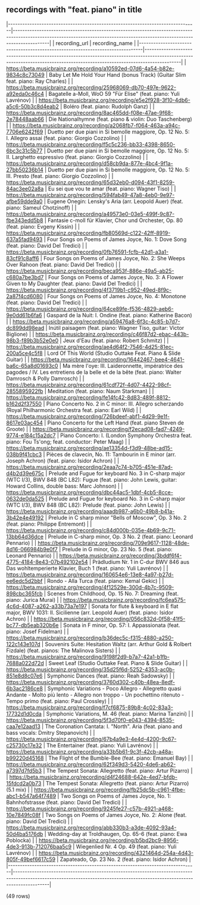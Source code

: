 ## recordings with "feat. piano" in title

|-------------------------------------------------------------------------------|---------------------------------------------------------------------------------------------------------------------------------------------------------------------------|
|                                 recording_url                                 |                                                                              recording_name                                                                               |
|-------------------------------------------------------------------------------|---------------------------------------------------------------------------------------------------------------------------------------------------------------------------|
| <https://beta.musicbrainz.org/recording/a10592ed-07d6-4a54-b82e-9834c8c73049> | Baby Let Me Hold Your Hand (bonus Track) (Guitar Slim feat. piano: Ray Charles)                                                                                           |
| <https://beta.musicbrainz.org/recording/25968069-db70-497e-9622-a92eda0c46c4> | Bagatelle a-Moll, WoO 59 "Für Elise" (feat. piano: Yuli Lavrénov)                                                                                                         |
| <https://beta.musicbrainz.org/recording/e5e2f928-3f10-4db6-a5c6-50b3c8d4eab2> | Boléro (feat. piano: Rudolph Ganz)                                                                                                                                        |
| <https://beta.musicbrainz.org/recording/8ac465dd-f08e-47ae-9f68-2e78448aab66> | Die Nationalhymne (feat. piano & violin: Duo Taschenberg)                                                                                                                 |
| <https://beta.musicbrainz.org/recording/a2068fb7-f064-463a-a94c-7706e6242f69> | Duetto per due piani in Si bemolle maggiore, Op. 12 No. 5: I. Allegro assai (feat. piano: Giorgio Cozzolino)                                                              |
| <https://beta.musicbrainz.org/recording/f5c5c236-bb33-4398-8650-6bc3c31c5b77> | Duetto per due piani in Si bemolle maggiore, Op. 12 No. 5: II. Larghetto espressivo (feat. piano: Giorgio Cozzolino)                                                      |
| <https://beta.musicbrainz.org/recording/d58cb9da-877e-4bc4-9f1a-27bb50236b14> | Duetto per due piani in Si bemolle maggiore, Op. 12 No. 5: III. Presto (feat. piano: Giorgio Cozzolino)                                                                   |
| <https://beta.musicbrainz.org/recording/65d32eb0-d094-43f1-8259-84ac3ee02a8a> | Eu sei que vou te amar (feat. piano: Wagner Tiso)                                                                                                                         |
| <https://beta.musicbrainz.org/recording/594fab49-47a8-4eb0-9e97-afbe59dde9a0> | Eugene Onegin: Lensky's Aria (arr. Leopold Auer) (feat. piano: Sameul Chotzinoff)                                                                                         |
| <https://beta.musicbrainz.org/recording/a49573e0-03e5-499f-9c87-fbe343edd5b8> | Fantasie c-moll für Klavier, Chor und Orchester, Op. 80 (feat. piano: Evgeny Kissin)                                                                                      |
| <https://beta.musicbrainz.org/recording/fb80569d-c122-42ff-8919-637a5fad9493> | Four Songs on Poems of James Joyce, No. 1: Dove Song (feat. piano: David Del Tredici)                                                                                     |
| <https://beta.musicbrainz.org/recording/0fb76591-fcfb-42d1-a3a1-83cf91c8aff6> | Four Songs on Poems of James Joyce, No. 2: She Weeps Over Rahoon (feat. piano: David Del Tredici)                                                                         |
| <https://beta.musicbrainz.org/recording/beca953f-886e-49a5-ab25-c680a7be3bd7> | Four Songs on Poems of James Joyce, No. 3: A Flower Given to My Daughter (feat. piano: David Del Tredici)                                                                 |
| <https://beta.musicbrainz.org/recording/4f3719b1-c952-49ed-8f9c-2a87f4cd6080> | Four Songs on Poems of James Joyce, No. 4: Monotone (feat. piano: David Del Tredici)                                                                                      |
| <https://beta.musicbrainz.org/recording/64ce89fe-f536-4829-aeb6-9e0dd61b6fa6> | Gaspard de la Nuit: I. Ondine (feat. piano: Katherine Bacon)                                                                                                              |
| <https://beta.musicbrainz.org/recording/a59476a8-6f3c-4c85-b7d7-dc899dd98ead> | Inútil paisagem (feat. piano: Wagner Tiso, guitar: Victor Biglione)                                                                                                       |
| <https://beta.musicbrainz.org/recording/c46f87d2-ebac-443b-98b3-f89b3b52e0e0> | Jeux d'Eau (feat. piano: Robert Schmitz)                                                                                                                                  |
| <https://beta.musicbrainz.org/recording/ae4d64f2-7546-4d25-81ec-200a5ce4c5f8> | Lord Of This World (Studio Outtake Feat. Piano & Slide Guitar)                                                                                                            |
| <https://beta.musicbrainz.org/recording/16442467-bee4-4641-ba6c-65a8d01693c0> | Ma mère l'oye: III. Laideronnette, impératrice des pagodes / IV. Les entretiens de la belle et de la bête (feat. piano: Walter Damrosch & Polly Damrosch)                 |
| <https://beta.musicbrainz.org/recording/61cdf72f-4d07-4422-98cf-2855895922fb> | Meditation (feat. piano: Naum Starkman)                                                                                                                                   |
| <https://beta.musicbrainz.org/recording/fe14fc42-8d83-489f-8812-b162d2f37550> | Piano Concerto No. 2 in C minor: III. Allegro scherzando (Royal Philharmonic Orchestra feat. piano: Earl Wild)                                                            |
| <https://beta.musicbrainz.org/recording/726bdeef-abf1-4d29-9e1f-8617e03ac454> | Piano Concerto for the Left Hand (feat. piano Steven de Groote)                                                                                                           |
| <https://beta.musicbrainz.org/recording/f2ecad08-fad7-4249-9774-e184c15a2dc7> | Piano Concerto: I. (London Symphony Orchestra feat. piano: Fou Ts'ong; feat. conductor: Peter Maag)                                                                       |
| <https://beta.musicbrainz.org/recording/ae13354d-f3d9-48be-ad15-038b9f41cbc3> | Pièces de clavecin, No. 11: Tambourin in E minor (arr. Joseph Achron) (feat. piano: Isidor Achron)                                                                        |
| <https://beta.musicbrainz.org/recording/2eaa7c74-b705-451e-87ad-d4b2d39e675c> | Prelude and Fugue for keyboard No. 3 in C-sharp major (WTC I/3), BWV 848 (BC L82): Fugue (feat. piano: John Lewis, guitar: Howard Collins, double bass: Marc Johnson)     |
| <https://beta.musicbrainz.org/recording/dbc44ac5-1dbf-4cb5-8cce-0632de0da525> | Prelude and Fugue for keyboard No. 3 in C-sharp major (WTC I/3), BWV 848 (BC L82): Prelude (feat. piano: John Lewis)                                                      |
| <https://beta.musicbrainz.org/recording/aaadb987-a6b0-49b8-b41a-3b42e4e49192> | Prelude in C sharp minor "Bells of Moscow", Op. 3 No. 2 (feat. piano: Philippe Entremont)                                                                                 |
| <https://beta.musicbrainz.org/recording/c84d000b-035e-4b69-9c71-13bb64d36dce> | Prelude in C-sharp minor, Op. 3 No. 2 (feat. piano: Leonard Pennario)                                                                                                     |
| <https://beta.musicbrainz.org/recording/709e9617-1128-48de-8d16-066984b9e0f7> | Prelude in G minor, Op. 23 No. 5 (feat. piano: Leonard Pennario)                                                                                                          |
| <https://beta.musicbrainz.org/recording/3bddf6f4-4775-4184-8e43-07b492102e54> | Prädludium Nr. 1 in C-dur BWV 846 aus Das wohltemperierte Klavier, Buch 1 (feat. piano: Yuli Lavrénov)                                                                    |
| <https://beta.musicbrainz.org/recording/160654e6-13e8-4a97-b27d-ee6edc5d2bbf> | Rondo - Alla Turca (feat. piano: Kemal Gekic)                                                                                                                             |
| <https://beta.musicbrainz.org/recording/4f12529e-300d-4b7c-9509-898cbc365fcb> | Scenes from Childhood, Op. 15 No. 7: Dreaming (feat. piano: Jurica Murai)                                                                                                 |
| <https://beta.musicbrainz.org/recording/fc6ea575-4c6d-4087-a262-a33b73a7e197> | Sonata for flute & keyboard in E flat major, BWV 1031: II. Sicilienne (arr. Leopold Auer) (feat. piano: Isidor Achron)                                                    |
| <https://beta.musicbrainz.org/recording/056c832d-0f58-41f5-bc77-db5eab320b6e> | Sonata in F minor, Op. 57: I. Appassionata (feat. piano: Josef Fidelman)                                                                                                  |
| <https://beta.musicbrainz.org/recording/b36dec5c-f315-4880-a250-122c143e107d> | Souvenirs Suite: Hesitation Waltz (arr. Arthur Gold & Rolbert Fizdale) (feat. pianos: The Malinova Sisters)                                                               |
| <https://beta.musicbrainz.org/recording/9198f2d9-b7a7-42a1-b1fb-7688a022d72d> | Sweet Leaf (Studio Outtake Feat. Piano & Slide Guitar)                                                                                                                    |
| <https://beta.musicbrainz.org/recording/35d25f6d-5252-4353-ac0b-851e8d8c07e6> | Symphonic Dances (feat. piano: Reah Sadowsky)                                                                                                                             |
| <https://beta.musicbrainz.org/recording/3760d302-c40b-48ea-8edf-6b3ac2186ce8> | Symphonic Variations - Poco Allegro - Allegretto quasi Andante - Molto più lento - Allegro non troppo - Un pochettino ritenuto - Tempo primo (feat. piano: Paul Crossley) |
| <https://beta.musicbrainz.org/recording/f7cf6875-89b8-4c02-83a3-17732d1d0cda> | Symphonic Variations, M. 46 (feat. piano: Marina Tanzini)                                                                                                                 |
| <https://beta.musicbrainz.org/recording/5f3d70f0-e043-4394-8535-caa7e12aad13> | The Coronation Cantata: I. "North". Aria (feat. piano and bass vocals: Dmitry Stepanovich)                                                                                |
| <https://beta.musicbrainz.org/recording/67b4a9e3-4e4d-4200-9c67-c25730c17e32> | The Entertainer (feat. piano: Yuli Lavrénov)                                                                                                                              |
| <https://beta.musicbrainz.org/recording/a33b5b61-9c3f-42cb-a48a-b99220d45168> | The Flight of the Bumble-Bee (feat. piano: Emanuel Bay)                                                                                                                   |
| <https://beta.musicbrainz.org/recording/62f349d3-5420-4de6-ab62-a7397d7fd5b3> | The Tempest Sonata: Allegretto (feat. piano: Artur Pizarro)                                                                                                               |
| <https://beta.musicbrainz.org/recording/d4f24688-642e-4ed7-bfdb-15fdcd2a0b73> | The Tempest Sonata: Allegretto (feat. piano: Artur Pizarro) (5.1 mix)                                                                                                     |
| <https://beta.musicbrainz.org/recording/fb25dc5b-c961-4fbe-abc1-b547a64f7489> | Two Songs on Poems of James Joyce, No. 1: Bahnhofstrasse (feat. piano: David Del Tredici)                                                                                 |
| <https://beta.musicbrainz.org/recording/9245fe27-c57b-4921-a468-10e7849fc08f> | Two Songs on Poems of James Joyce, No. 2: Alone (feat. piano: David Del Tredici)                                                                                          |
| <https://beta.musicbrainz.org/recording/abb330b3-a3de-4092-93a4-50d4ba5176db> | Wedding-day at Troldhaugen, Op. 65-6 (feat. piano: Ewa Poblocka)                                                                                                          |
| <https://beta.musicbrainz.org/recording/b5bd2bc9-8956-4de3-913b-712076baa5c9> | Wiegenlied Nr. 4 Op. 49 (feat. piano: Yuli Lavrénov)                                                                                                                      |
| <https://beta.musicbrainz.org/recording/4321464d-254a-4d43-805f-49bef6617c59> | Zapateado, Op. 23 No. 2 (feat. piano: Isidor Achron)                                                                                                                      |
|-------------------------------------------------------------------------------|---------------------------------------------------------------------------------------------------------------------------------------------------------------------------|

(49 rows)

